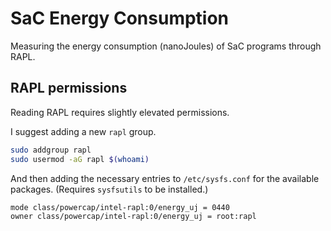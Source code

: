 # SaC Energy Consumption

Measuring the energy consumption (nanoJoules) of SaC programs through RAPL.

## RAPL permissions

Reading RAPL requires slightly elevated permissions.

I suggest adding a new `rapl` group.

```bash
sudo addgroup rapl
sudo usermod -aG rapl $(whoami)
```

And then adding the necessary entries to `/etc/sysfs.conf` for the available
packages. (Requires `sysfsutils` to be installed.)

```bash
mode class/powercap/intel-rapl:0/energy_uj = 0440
owner class/powercap/intel-rapl:0/energy_uj = root:rapl
```
